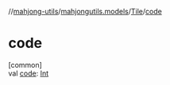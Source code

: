 //[mahjong-utils](../../../index.md)/[mahjongutils.models](../index.md)/[Tile](index.md)/[code](code.md)

# code

[common]\
val [code](code.md): [Int](https://kotlinlang.org/api/latest/jvm/stdlib/kotlin/-int/index.html)
